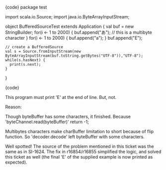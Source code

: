 {code}
package test

import scala.io.Source;
import java.io.ByteArrayInputStream;

object BufferedSourceTest extends Application {
    val buf = new StringBuilder;
    for(i <- 1 to 2000) {
      buf.append("あ"); // this is a multibyte character
    }
    for(i <- 1 to 2000) {
      buf.append("a");
    }
    buf.append("E");
    
    // create a BufferedSource
    val s = Source.fromInputStream(new ByteArrayInputStream(buf.toString.getBytes("UTF-8")),"UTF-8");
    while(s.hasNext) {
      print(s.next);
    }
}

{code}

This program must print 'E' at the end of line. But, not.

Reason:

Though byteBuffer has some characters, it finished.
Because 'byteChannel.read(byteBuffer)' return -1;

Multibytes characters make charBuffer limitation to short because of flip function.
So 'decoder.decode' left byteBuffer with some characters.

Well spotted! The source of the problem mentioned in this ticket was the same as in SI-1624. The fix in r16854/r16855 simplified the logic, and solved this ticket as well (the final 'E' of the supplied example is now printed as expected).
